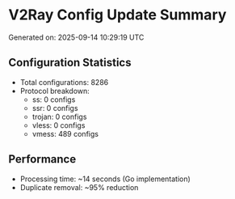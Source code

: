 # V2Ray Config Update Summary
Generated on: 2025-09-14 10:29:19 UTC

## Configuration Statistics
- Total configurations: 8286
- Protocol breakdown:
  - ss: 0 configs
  - ssr: 0 configs
  - trojan: 0 configs
  - vless: 0 configs
  - vmess: 489 configs

## Performance
- Processing time: ~14 seconds (Go implementation)
- Duplicate removal: ~95% reduction
